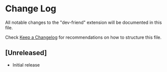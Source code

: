 # Change Log

All notable changes to the "dev-friend" extension will be documented in this file.

Check [Keep a Changelog](http://keepachangelog.com/) for recommendations on how to structure this file.

## [Unreleased]

- Initial release